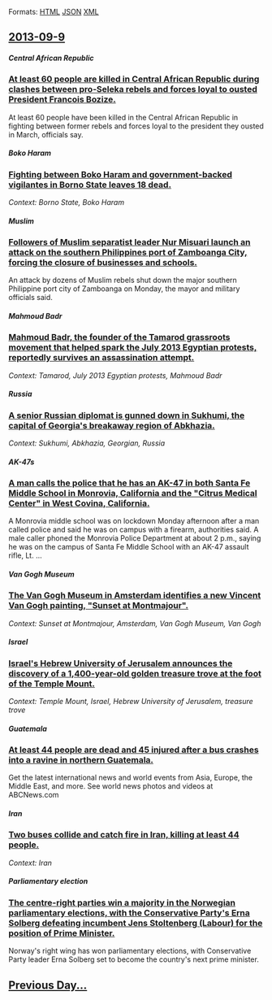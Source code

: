 
Formats: [HTML](2013/09/9/index.html)  [JSON](2013/09/9/index.json)  [XML](2013/09/9/index.xml)  

## [2013-09-9](/news/2013/09/9/index.md)

##### Central African Republic
### [At least 60 people are killed in Central African Republic during clashes between pro-Seleka rebels and forces loyal to ousted President Francois Bozize. ](/news/2013/09/9/at-least-60-people-are-killed-in-central-african-republic-during-clashes-between-pro-sa-c-la-c-ka-rebels-and-forces-loyal-to-ousted-president-fr.md)
At least 60 people have been killed in the Central African Republic in fighting between former rebels and forces loyal to the president they ousted in March, officials say.

##### Boko Haram
### [Fighting between Boko Haram and government-backed vigilantes in Borno State leaves 18 dead. ](/news/2013/09/9/fighting-between-boko-haram-and-government-backed-vigilantes-in-borno-state-leaves-18-dead.md)
_Context: Borno State, Boko Haram_

##### Muslim
### [Followers of Muslim separatist leader Nur Misuari launch an attack on the southern Philippines port of Zamboanga City, forcing the closure of businesses and schools. ](/news/2013/09/9/followers-of-muslim-separatist-leader-nur-misuari-launch-an-attack-on-the-southern-philippines-port-of-zamboanga-city-forcing-the-closure-o.md)
An attack by dozens of Muslim rebels shut down the major southern Philippine port city of Zamboanga on Monday, the mayor and military officials said.

##### Mahmoud Badr
### [Mahmoud Badr, the founder of the Tamarod grassroots movement that helped spark the July 2013 Egyptian protests, reportedly survives an assassination attempt. ](/news/2013/09/9/mahmoud-badr-the-founder-of-the-tamarod-grassroots-movement-that-helped-spark-the-july-2013-egyptian-protests-reportedly-survives-an-assas.md)
_Context: Tamarod, July 2013 Egyptian protests, Mahmoud Badr_

##### Russia
### [A senior Russian diplomat is gunned down in Sukhumi, the capital of Georgia's breakaway region of Abkhazia. ](/news/2013/09/9/a-senior-russian-diplomat-is-gunned-down-in-sukhumi-the-capital-of-georgia-s-breakaway-region-of-abkhazia.md)
_Context: Sukhumi, Abkhazia,  Georgian, Russia_

##### AK-47s
### [A man calls the police that he has an AK-47 in both Santa Fe Middle School in Monrovia, California and the "Citrus Medical Center" in West Covina, California. ](/news/2013/09/9/a-man-calls-the-police-that-he-has-an-ak-47-in-both-santa-fe-middle-school-in-monrovia-california-and-the-citrus-medical-center-in-west-c.md)
A Monrovia middle school was on lockdown Monday afternoon after a man called police and said he was on campus with a firearm, authorities said. A male caller phoned the Monrovia Police Department at about 2 p.m., saying he was on the campus of Santa Fe Middle School with an AK-47 assault rifle, Lt. ...

##### Van Gogh Museum
### [The Van Gogh Museum in Amsterdam identifies a new Vincent Van Gogh painting, "Sunset at Montmajour". ](/news/2013/09/9/the-van-gogh-museum-in-amsterdam-identifies-a-new-vincent-van-gogh-painting-sunset-at-montmajour.md)
_Context: Sunset at Montmajour, Amsterdam, Van Gogh Museum, Van Gogh_

##### Israel
### [Israel's Hebrew University of Jerusalem announces the discovery of a 1,400-year-old golden treasure trove at the foot of the Temple Mount. ](/news/2013/09/9/israel-s-hebrew-university-of-jerusalem-announces-the-discovery-of-a-1-400-year-old-golden-treasure-trove-at-the-foot-of-the-temple-mount.md)
_Context: Temple Mount, Israel, Hebrew University of Jerusalem, treasure trove_

##### Guatemala
### [At least 44 people are dead and 45 injured after a bus crashes into a ravine in northern Guatemala. ](/news/2013/09/9/at-least-44-people-are-dead-and-45-injured-after-a-bus-crashes-into-a-ravine-in-northern-guatemala.md)
Get the latest international news and world events from Asia, Europe, the Middle East, and more. See world news photos and videos at ABCNews.com

##### Iran
### [Two buses collide and catch fire in Iran, killing at least 44 people. ](/news/2013/09/9/two-buses-collide-and-catch-fire-in-iran-killing-at-least-44-people.md)
_Context: Iran_

##### Parliamentary election
### [The centre-right parties win a majority in the Norwegian parliamentary elections, with the Conservative Party's Erna Solberg defeating incumbent Jens Stoltenberg (Labour) for the position of Prime Minister. ](/news/2013/09/9/the-centre-right-parties-win-a-majority-in-the-norwegian-parliamentary-elections-with-the-conservative-party-s-erna-solberg-defeating-incum.md)
Norway&#039;s right wing has won parliamentary elections, with Conservative Party leader Erna Solberg set to become the country&#039;s next prime minister.

## [Previous Day...](/news/2013/09/8/index.md)

